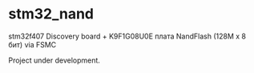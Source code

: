# stm32_nand
stm32f407 Discovery board + K9F1G08U0E плата NandFlash (128M x 8 бит) via FSMC

Project under development.
